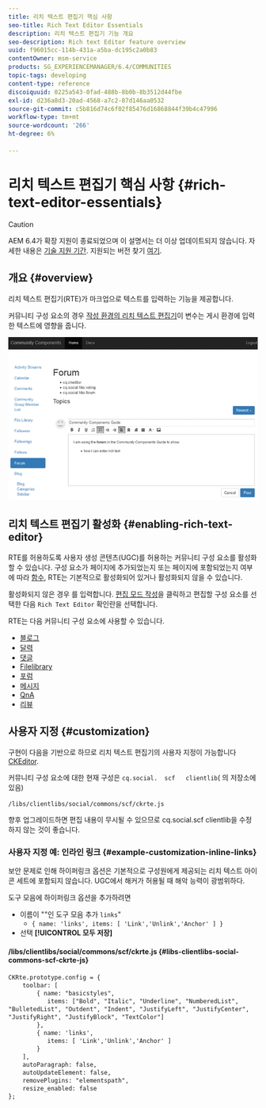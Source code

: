 ```yaml
---
title: 리치 텍스트 편집기 핵심 사항
seo-title: Rich Text Editor Essentials
description: 리치 텍스트 편집기 기능 개요
seo-description: Rich text Editor feature overview
uuid: f96015cc-114b-431a-a5ba-dc195c2a0b83
contentOwner: msm-service
products: SG_EXPERIENCEMANAGER/6.4/COMMUNITIES
topic-tags: developing
content-type: reference
discoiquuid: 0225a543-0fad-488b-8b0b-8b3512d44fbe
exl-id: d236a8d3-20ad-4568-a7c2-87d146aa0532
source-git-commit: c5b816d74c6f02f85476d16868844f39b4c47996
workflow-type: tm+mt
source-wordcount: '266'
ht-degree: 6%

---
```


# 리치 텍스트 편집기 핵심 사항 {#rich-text-editor-essentials}

>[!CAUTION]
>
>AEM 6.4가 확장 지원이 종료되었으며 이 설명서는 더 이상 업데이트되지 않습니다. 자세한 내용은 [기술 지원 기간](https://helpx.adobe.com/kr/support/programs/eol-matrix.html). 지원되는 버전 찾기 [여기](https://experienceleague.adobe.com/docs/).

## 개요 {#overview}

리치 텍스트 편집기(RTE)가 마크업으로 텍스트를 입력하는 기능을 제공합니다.

커뮤니티 구성 요소의 경우 [작성 환경의 리치 텍스트 편집기](../../help/sites-authoring/rich-text-editor.md)이 변수는 게시 환경에 입력한 텍스트에 영향을 줍니다.

![chlimage_1-410](assets/chlimage_1-410.png)

## 리치 텍스트 편집기 활성화 {#enabling-rich-text-editor}

RTE를 허용하도록 사용자 생성 콘텐츠(UGC)를 허용하는 커뮤니티 구성 요소를 활성화할 수 있습니다. 구성 요소가 페이지에 추가되었는지 또는 페이지에 포함되었는지 여부에 따라 [함수](functions.md), RTE는 기본적으로 활성화되어 있거나 활성화되지 않을 수 있습니다.

활성화되지 않은 경우 를 입력합니다. [편집 모드 작성](sites-console.md#authoring-site-content)을 클릭하고 편집할 구성 요소를 선택한 다음 `Rich Text Editor` 확인란을 선택합니다.

RTE는 다음 커뮤니티 구성 요소에 사용할 수 있습니다.

* [블로그](blog-feature.md)
* [달력](calendar.md)
* [댓글](comments.md)
* [Filelibrary](file-library.md)
* [포럼](forum.md)
* [메시지](configure-messaging.md)
* [QnA](working-with-qna.md)
* [리뷰](reviews.md)

## 사용자 지정 {#customization}

구현이 다음을 기반으로 하므로 리치 텍스트 편집기의 사용자 지정이 가능합니다 [CKEditor](https://www.ckeditor.com/).

커뮤니티 구성 요소에 대한 현재 구성은 `cq.social.  scf   clientlib`( 의 저장소에 있음)

`/libs/clientlibs/social/commons/scf/ckrte.js`

향후 업그레이드하면 편집 내용이 무시될 수 있으므로 cq.social.scf clientlib을 수정하지 않는 것이 좋습니다.

### 사용자 지정 예: 인라인 링크 {#example-customization-inline-links}

보안 문제로 인해 하이퍼링크 옵션은 기본적으로 구성원에게 제공되는 리치 텍스트 아이콘 세트에 포함되지 않습니다. UGC에서 해커가 허용될 때 해악 능력이 광범위하다.

도구 모음에 하이퍼링크 옵션을 추가하려면

* 이름이 &quot;&quot;인 도구 모음 추가 `links`&quot;
   * `{ name: 'links', items: [ 'Link','Unlink','Anchor' ] }`
* 선택 **[!UICONTROL 모두 저장]**

#### /libs/clientlibs/social/commons/scf/ckrte.js {#libs-clientlibs-social-commons-scf-ckrte-js}

```
CKRte.prototype.config = {
    toolbar: [
        { name: "basicstyles",
           items: ["Bold", "Italic", "Underline", "NumberedList", "BulletedList", "Outdent", "Indent", "JustifyLeft", "JustifyCenter", "JustifyRight", "JustifyBlock", "TextColor"]
        },
        { name: 'links', 
           items: [ 'Link','Unlink','Anchor' ] 
        }
    ],
    autoParagraph: false,
    autoUpdateElement: false,
    removePlugins: "elementspath",
    resize_enabled: false
};
```

